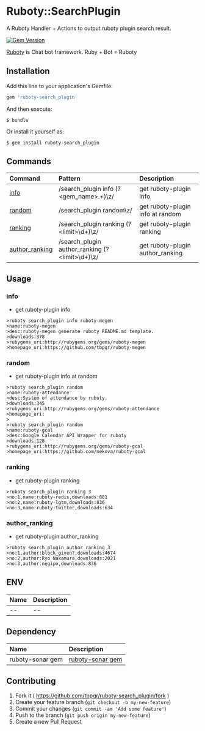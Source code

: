 # Ruboty::SearchPlugin

A Ruboty Handler + Actions to output ruboty plugin search result.

[![Gem Version](https://badge.fury.io/rb/ruboty-search_plugin.svg)](http://badge.fury.io/rb/ruboty-search_plugin)

[Ruboty](https://github.com/r7kamura/ruboty) is Chat bot framework. Ruby + Bot = Ruboty

## Installation

Add this line to your application's Gemfile:

```ruby
gem 'ruboty-search_plugin'
```

And then execute:

    $ bundle

Or install it yourself as:

    $ gem install ruboty-search_plugin


## Commands

|Command|Pattern|Description|
|:--|:--|:--|
|[info](#info)|/search_plugin info (?&lt;gem_name&gt;.+)\z/|get ruboty-plugin info|
|[random](#random)|/search_plugin random\z/|get ruboty-plugin info at random|
|[ranking](#ranking)|/search_plugin ranking (?&lt;limit&gt;\d+)\z/|get ruboty-plugin ranking|
|[author_ranking](#author_ranking)|/search_plugin author_ranking (?&lt;limit&gt;\d+)\z/|get ruboty-plugin author_ranking|

## Usage
### info
* get ruboty-plugin info

~~~
>ruboty search_plugin info ruboty-megen
>name:ruboty-megen
>desc:ruboty-megen generate ruboty README.md template.
>downloads:378
>rubygems_uri:http://rubygems.org/gems/ruboty-megen
>homepage_uri:https://github.com/tbpgr/ruboty-megen
~~~

### random
* get ruboty-plugin info at random

~~~
>ruboty search_plugin random
>name:ruboty-attendance
>desc:System of attendance by ruboty.
>downloads:345
>rubygems_uri:http://rubygems.org/gems/ruboty-attendance
>homepage_uri:
>
>ruboty search_plugin random
>name:ruboty-gcal
>desc:Google Calendar API Wrapper for ruboty
>downloads:128
>rubygems_uri:http://rubygems.org/gems/ruboty-gcal
>homepage_uri:https://github.com/nekova/ruboty-gcal
~~~

### ranking
* get ruboty-plugin ranking

~~~
>ruboty search_plugin ranking 3
>no:1,name:ruboty-redis,downloads:881
>no:2,name:ruboty-lgtm,downloads:836
>no:3,name:ruboty-twitter,downloads:634
~~~

### author_ranking
* get ruboty-plugin author_ranking

~~~
>ruboty search_plugin author_ranking 3
>no:1,author:block_given?,downloads:4674
>no:2,author:Ryo Nakamura,downloads:2021
>no:3,author:negipo,downloads:836
~~~

## ENV

|Name|Description|
|:--|:--|
|--|--|

## Dependency

|Name|Description|
|:--|:--|
|ruboty-sonar gem|<i class="fa fa-github-square" style="font-size:1em;"></i> [ruboty-sonar gem](https://github.com/tbpgr/ruboty-sonar)|

## Contributing

1. Fork it ( https://github.com/tbpgr/ruboty-search_plugin/fork )
2. Create your feature branch (`git checkout -b my-new-feature`)
3. Commit your changes (`git commit -am 'Add some feature'`)
4. Push to the branch (`git push origin my-new-feature`)
5. Create a new Pull Request
